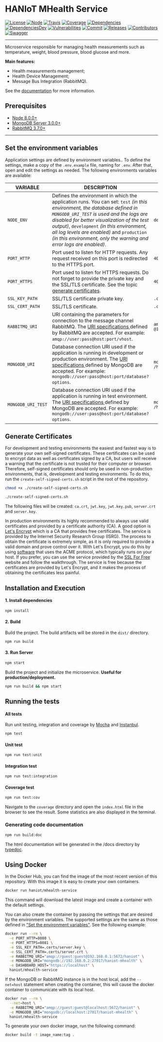 # HANIoT MHealth Service
[![License][license-image]][license-url] [![Node][node-image]][node-url] [![Travis][travis-image]][travis-url] [![Coverage][coverage-image]][coverage-url] [![Dependencies][dependencies-image]][dependencies-url] [![DependenciesDev][dependencies-dev-image]][dependencies-dev-url] [![Vulnerabilities][known-vulnerabilities-image]][known-vulnerabilities-url] [![Commit][last-commit-image]][last-commit-url] [![Releases][releases-image]][releases-url] [![Contributors][contributors-image]][contributors-url]  [![Swagger][swagger-image]][swagger-url] 

----

Microservice responsible for managing health measurements such as temperature, weight, blood pressure, blood glucose and more.


**Main features:**
- Health measurements management;
- Health Device Management;
- Message Bus Integration (RabbitMQ).
 
 See the [documentation](https://github.com/haniot/mhealth/wiki) for more information.

## Prerequisites
- [Node 8.0.0+](https://nodejs.org/en/download/)
- [MongoDB Server 3.0.0+](https://www.mongodb.com/download-center/community)
- [RabbitMQ 3.7.0+](https://www.rabbitmq.com/download.html)

---

## Set the environment variables
Application settings are defined by environment variables.. To define the settings, make a copy of the `.env.example` file, naming for `.env`. After that, open and edit the settings as needed. The following environments variables are available:

| VARIABLE | DESCRIPTION  | DEFAULT |
|-----|-----|-----|
| `NODE_ENV` | Defines the environment in which the application runs. You can set: `test` _(in this environment, the database defined in `MONGODB_URI_TEST` is used and the logs are disabled for better visualization of the test output)_, `development` _(in this environment, all log levels are enabled)_ and `production` _(in this environment, only the warning and error logs are enabled)_. | `development` |
| `PORT_HTTP` | Port used to listen for HTTP requests. Any request received on this port is redirected to the HTTPS port. | `4000` |
| `PORT_HTTPS` | Port used to listen for HTTPS requests. Do not forget to provide the private key and the SSL/TLS certificate. See the topic [generate certificates](#generate-certificates). | `4001` |
| `SSL_KEY_PATH` | SSL/TLS certificate private key. | `.certs/server.key` |
| `SSL_CERT_PATH` | SSL/TLS certificate. | `.certs/server.crt` |
| `RABBITMQ_URI` | URI containing the parameters for connection to the message channel RabbitMQ. The [URI specifications ](https://www.rabbitmq.com/uri-spec.html) defined by RabbitMQ are accepted. For example: `amqp://user:pass@host:port/vhost`. | `amqp://guest:guest`<br/>`@127.0.0.1:5672/haniot` |
| `MONGODB_URI` | Database connection URI used if the application is running in development or production environment. The [URI specifications ](https://docs.mongodb.com/manual/reference/connection-string) defined by MongoDB are accepted. For example: `mongodb://user:pass@host:port/database?options`. | `mongodb://127.0.0.1:27017`<br/>`/haniot-mhealth` |
| `MONGODB_URI_TEST` | Database connection URI used if the application is running in test environment. The [URI specifications ](https://docs.mongodb.com/manual/reference/connection-string) defined by MongoDB are accepted. For example: `mongodb://user:pass@host:port/database?options`. | `mongodb://127.0.0.1:27017`<br/>`/haniot-mhealth-test` |

## Generate Certificates
For development and testing environments the easiest and fastest way is to generate your own self-signed certificates. These certificates can be used to encrypt data as well as certificates signed by a CA, but users will receive a warning that the certificate is not trusted for their computer or browser. Therefore, self-signed certificates should only be used in non-production environments, that is, development and testing environments. To do this, run the `create-self-signed-certs.sh` script in the root of the repository.

```sh
chmod +x ./create-self-signed-certs.sh
```

```sh
./create-self-signed-certs.sh
```
The following files will be created: `ca.crt`, `jwt.key`, `jwt.key.pub`, `server.crt` and `server.key`.

In production environments its highly recommended to always use valid certificates and provided by a certificate authority (CA). A good option is [Let's Encrypt](https://letsencrypt.org)  which is a CA that provides  free certificates. The service is provided by the Internet Security Research Group (ISRG). The process to obtain the certificate is extremely simple, as it is only required to provide a valid domain and prove control over it. With Let's Encrypt, you do this by using [software](https://certbot.eff.org/) that uses the ACME protocol, which typically runs on your host. If you prefer, you can use the service provided by the [SSL For Free](https://www.sslforfree.com/)  website and follow the walkthrough. The service is free because the certificates are provided by Let's Encrypt, and it makes the process of obtaining the certificates less painful.


## Installation and Execution
#### 1. Install dependencies  
```sh  
npm install    
```
 
#### 2. Build  
Build the project. The build artifacts will be stored in the `dist/` directory.  
```sh  
npm run build    
```

#### 3. Run Server  
```sh  
npm start
```
Build the project and initialize the microservice. **Useful for production/deployment.**  
```sh  
npm run build && npm start
```
## Running the tests

#### All tests  
Run unit testing, integration and coverage by [Mocha](https://mochajs.org/) and [Instanbul](https://istanbul.js.org/).  
```sh  
npm test
```

#### Unit test
```sh  
npm run test:unit
```
  
#### Integration test
```sh  
npm run test:integration
```

#### Coverage  test
```sh  
npm run test:cov
```
Navigate to the `coverage` directory and open the `index.html` file in the browser to see the result. Some statistics are also displayed in the terminal.

### Generating code documentation
```sh  
npm run build:doc
```
The html documentation will be generated in the /docs directory by [typedoc](https://typedoc.org/).

## Using Docker 
In the Docker Hub, you can find the image of the most recent version of this repository. With this image it is easy to create your own containers.
```sh
docker run haniot/mhealth-service
```
This command will download the latest image and create a container with the default settings.

You can also create the container by passing the settings that are desired by the environment variables. The supported settings are the same as those defined in ["Set the environment variables"](#set-the-environment-variables). See the following example:
```sh
docker run --rm \
  -e PORT_HTTP=8080 \
  -e PORT_HTTPS=8081 \
  -e SSL_KEY_PATH=.certs/server.key \
  -e SSL_CERT_PATH=.certs/server.crt \
  -e RABBITMQ_URI="amqp://guest:guest@192.168.0.1:5672/haniot" \
  -e MONGODB_URI="mongodb://192.168.0.2:27017/haniot-mhealth" \
  -e DASHBOARD_HOST="https://localhost" \
  haniot/mhealth-service
```
If the MongoDB or RabbitMQ instance is in the host local, add the `--net=host` statement when creating the container, this will cause the docker container to communicate with its local host.
```sh
docker run --rm \
  --net=host \
  -e RABBITMQ_URI="amqp://guest:guest@localhost:5672/haniot" \
  -e MONGODB_URI="mongodb://localhost:27017/haniot-mhealth" \
  haniot/mhealth-service
```
To generate your own docker image, run the following command:
```sh
docker build -t image_name:tag .
```

[//]: # (These are reference links used in the body of this note.)
[license-image]: https://img.shields.io/badge/license-Apache%202-blue.svg
[license-url]: https://github.com/haniot/mhealth/blob/master/LICENSE
[node-image]: https://img.shields.io/badge/node-%3E%3D%208.0.0-brightgreen.svg
[node-url]: https://nodejs.org
[travis-image]: https://travis-ci.org/haniot/mhealth.svg?branch=master
[travis-url]: https://travis-ci.org/haniot/mhealth
[coverage-image]: https://coveralls.io/repos/github/haniot/mhealth/badge.svg
[coverage-url]: https://coveralls.io/github/haniot/mhealth?branch=master
[known-vulnerabilities-image]: https://snyk.io/test/github/haniot/mhealth/badge.svg
[known-vulnerabilities-url]: https://snyk.io/test/github/haniot/mhealth
[dependencies-image]: https://david-dm.org/haniot/mhealth.svg
[dependencies-url]: https://david-dm.org/haniot/mhealth
[dependencies-dev-image]: https://david-dm.org/haniot/mhealth/dev-status.svg
[dependencies-dev-url]: https://david-dm.org/haniot/mhealth?type=dev
[swagger-image]: https://img.shields.io/badge/swagger-v1-brightgreen.svg
[swagger-url]: https://app.swaggerhub.com/apis-docs/haniot/mhealth-service/v1
[last-commit-image]: https://img.shields.io/github/last-commit/haniot/mhealth.svg
[last-commit-url]: https://github.com/haniot/mhealth/commits
[releases-image]: https://img.shields.io/github/release-date/haniot/mhealth.svg
[releases-url]: https://github.com/haniot/mhealth/releases
[contributors-image]: https://img.shields.io/github/contributors/haniot/mhealth.svg
[contributors-url]: https://github.com/haniot/mhealth/graphs/contributors
